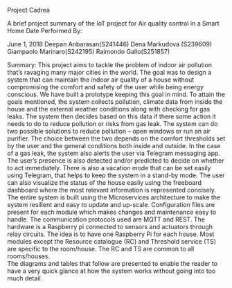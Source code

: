 Project Cadrea


A brief project summary of the IoT project for Air quality control in a Smart Home
Date
Performed By:

June 1, 2018
Deepan Anbarasan(S241446)
Dena Markudova (S239609)
Giampaolo Marinaro(S242195)
Raimondo Gallo(S251857)


 Summary:
This project aims to tackle the problem of indoor air pollution that’s ravaging many major cities in the world. The goal was to design a system that can maintain the indoor air quality of a house without compromising the comfort and safety of the user while being energy conscious. We have built a prototype keeping this goal in mind.
To attain the goals mentioned, the system collects pollution, climate data from inside the house and the external weather conditions along with checking for gas leaks. The system then decides based on this data if there some action it needs to do to reduce pollution or risks from gas leak. The system can do two possible solutions to reduce pollution – open windows or run an air purifier. The choice between the two depends on the comfort thresholds set by the user and the general conditions both inside and outside. In the case of a gas leak, the system also alerts the user via Telegram messaging app. The user’s presence is also detected and/or predicted to decide on whether to act immediately. There is also a vacation mode that can be set easily using Telegram, that helps to keep the system in a stand-by mode. The user can also visualize the status of the house easily using the freeboard dashboard where the most relevant information is represented concisely.  
The entire system is built using the Microservices architecture to make the system resilient and easy to update and up-scale. Configuration files are present for each module which makes changes and maintenance easy to handle. The communication protocols used are MQTT and REST. The hardware is a Raspberry pi connected to sensors and actuators through relay circuits. The idea is to have one Raspberry Pi for each house. Most modules except the Resource catalogue (RC) and Threshold service (TS) are specific to the room/house. The RC and TS are common to all rooms/houses.  
The diagrams and tables that follow are presented to enable the reader to have a very quick glance at how the system works without going into too much detail.





